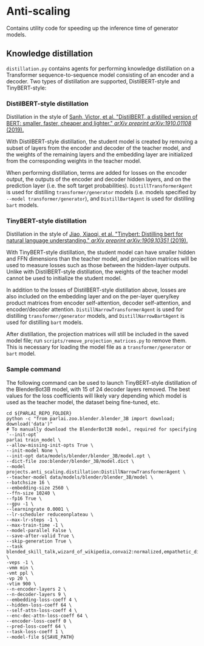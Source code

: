 # Anti-scaling

Contains utility code for speeding up the inference time of generator models.

## Knowledge distillation

`distillation.py` contains agents for performing knowledge distillation on a Transformer sequence-to-sequence model consisting of an encoder and a decoder. Two types of distillation are supported, DistilBERT-style and TinyBERT-style:

### DistilBERT-style distillation

Distillation in the style of [Sanh, Victor, et al. "DistilBERT, a distilled version of BERT: smaller, faster, cheaper and lighter." *arXiv preprint arXiv:1910.01108* (2019).](https://arxiv.org/abs/1910.01108)

With DistilBERT-style distillation, the student model is created by removing a subset of layers from the encoder and decoder of the teacher model, and the weights of the remaining layers and the embedding layer are initialized from the corresponding weights in the teacher model.

When performing distillation, terms are added for losses on the encoder output, the outputs of the encoder and decoder hidden layers, and on the prediction layer (i.e. the soft target probabilities). `DistillTransformerAgent` is used for distilling `transformer/generator` models (i.e. models specified by `--model transformer/generator`), and `DistillBartAgent` is used for distilling `bart` models.

### TinyBERT-style distillation

Distillation in the style of [Jiao, Xiaoqi, et al. "Tinybert: Distilling bert for natural language understanding." *arXiv preprint arXiv:1909.10351* (2019).](https://arxiv.org/abs/1909.10351)

With TinyBERT-style distillation, the student model can have smaller hidden and FFN dimensions than the teacher model, and projection matrices will be used to measure losses such as those between the hidden-layer outputs. Unlike with DistilBERT-style distillation, the weights of the teacher model cannot be used to initialize the student model. 

In addition to the losses of DistilBERT-style distillation above, losses are also included on the embedding layer and on the per-layer query/key product matrices from encoder self-attention, decoder self-attention, and encoder/decoder attention. `DistillNarrowTransformerAgent` is used for distilling `transformer/generator` models, and `DistillNarrowBartAgent` is used for distilling `bart` models.

After distillation, the projection matrices will still be included in the saved model file; run `scripts/remove_projection_matrices.py` to remove them. This is necessary for loading the model file as a `transformer/generator` or `bart` model.

### Sample command

The following command can be used to launch TinyBERT-style distillation of the BlenderBot3B model, with 15 of 24 decoder layers removed. The best values for the loss coefficients will likely vary depending which model is used as the teacher model, the dataset being fine-tuned, etc.

```
cd ${PARLAI_REPO_FOLDER}
python -c "from parlai.zoo.blender.blender_3B import download; download('data')"
# To manually download the BlenderBot3B model, required for specifying `--init-opt`
parlai train_model \
--allow-missing-init-opts True \
--init-model None \
--init-opt data/models/blender/blender_3B/model.opt \
--dict-file zoo:blender/blender_3B/model.dict \
--model projects.anti_scaling.distillation:DistillNarrowTransformerAgent \
--teacher-model data/models/blender/blender_3B/model \
--batchsize 16 \
--embedding-size 2560 \
--ffn-size 10240 \
--fp16 True \
--gpu -1 \
--learningrate 0.0001 \
--lr-scheduler reduceonplateau \
--max-lr-steps -1 \
--max-train-time -1 \
--model-parallel False \
--save-after-valid True \
--skip-generation True \
--task blended_skill_talk,wizard_of_wikipedia,convai2:normalized,empathetic_dialogues \
-veps -1 \
-vmm min \
-vmt ppl \
-vp 20 \
-vtim 900 \
--n-encoder-layers 2 \
--n-decoder-layers 9 \
--embedding-loss-coeff 4 \
--hidden-loss-coeff 64 \
--self-attn-loss-coeff 4 \
--enc-dec-attn-loss-coeff 64 \
--encoder-loss-coeff 0 \
--pred-loss-coeff 64 \
--task-loss-coeff 1 \
--model-file ${SAVE_PATH}
```
